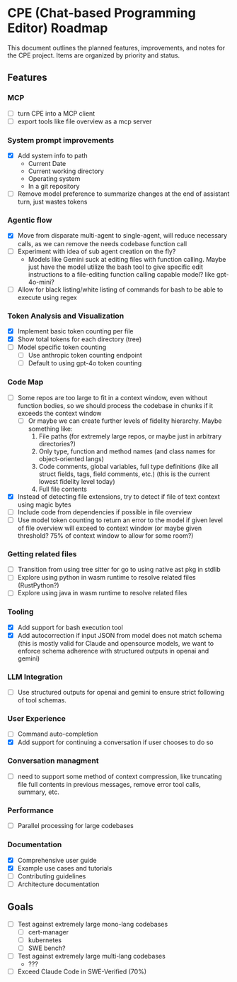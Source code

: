 # CPE (Chat-based Programming Editor) Roadmap

This document outlines the planned features, improvements, and notes for the CPE project. Items are organized by priority and status.

## Features

### MCP
- [ ] turn CPE into a MCP client
- [ ] export tools like file overview as a mcp server

### System prompt improvements

- [x] Add system info to path
  - Current Date
  - Current working directory
  - Operating system
  - In a git repository
- [ ] Remove model preference to summarize changes at the end of assistant turn, just wastes tokens

### Agentic flow

- [x] Move from disparate multi-agent to single-agent, will reduce necessary calls, as we can remove the needs codebase
  function call
- [ ] Experiment with idea of sub agent creation on the fly?
  - Models like Gemini suck at editing files with function calling. Maybe just have the model utilize the bash tool to
    give specific edit instructions to a file-editing function calling capable model? like gpt-4o-mini?
- [ ] Allow for black listing/white listing of commands for bash to be able to execute using regex

### Token Analysis and Visualization
- [x] Implement basic token counting per file
- [x] Show total tokens for each directory (tree)
- [ ] Model specific token counting
  - [ ] Use anthropic token counting endpoint
  - [ ] Default to using gpt-4o token counting

### Code Map
- [ ] Some repos are too large to fit in a context window, even without function bodies, so we should process the codebase in chunks if it exceeds the context window
  - [ ] Or maybe we can create further levels of fidelity hierarchy. Maybe something like:
    1. File paths (for extremely large repos, or maybe just in arbitrary directories?)
    2. Only type, function and method names (and class names for object-oriented langs)
    3. Code comments, global variables, full type definitions (like all struct fields, tags, field comments, etc.) (this is the current lowest fidelity level today)
    4. Full file contents
- [x] Instead of detecting file extensions, try to detect if file of text context using magic bytes
- [ ] Include code from dependencies if possible in file overview
- [ ] Use model token counting to return an error to the model if given level of file overview will exceed to context window (or maybe given threshold? 75% of context window to allow for some room?)

### Getting related files
- [ ] Transition from using tree sitter for go to using native ast pkg in stdlib
- [ ] Explore using python in wasm runtime to resolve related files (RustPython?)
- [ ] Explore using java in wasm runtime to resolve related files

### Tooling
- [x] Add support for bash execution tool
- [x] Add autocorrection if input JSON from model does not match schema (this is mostly valid for Claude and opensource
  models, we want to enforce schema adherence with structured outputs in openai and gemini)

### LLM Integration
- [ ] Use structured outputs for openai and gemini to ensure strict following of tool schemas.

### User Experience
- [ ] Command auto-completion
- [x] Add support for continuing a conversation if user chooses to do so

### Conversation managment
- [ ] need to support some method of context compression, like truncating file full contents in previous messages, remove error tool calls, summary, etc.

### Performance
- [ ] Parallel processing for large codebases

### Documentation
- [x] Comprehensive user guide
- [x] Example use cases and tutorials
- [ ] Contributing guidelines
- [ ] Architecture documentation

## Goals

- [ ] Test against extremely large mono-lang codebases
  - [ ] cert-manager
  - [ ] kubernetes
  - [ ] SWE bench?
- [ ] Test against extremely large multi-lang codebases
  - ???
- [ ] Exceed Claude Code in SWE-Verified (70%)